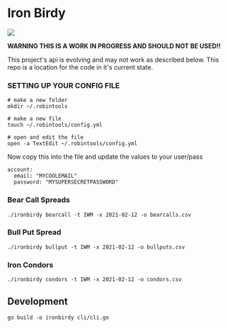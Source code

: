 
# Iron Birdy

<img src="https://media.giphy.com/media/xTka02cClo5HtVqpC8/giphy.gif"/>


**WARNING THIS IS A WORK IN PROGRESS AND SHOULD NOT BE USED!!**

This project's api is evolving and may not work as described below. This repo is a location for the code in it's current state.



### SETTING UP YOUR CONFIG FILE

```
# make a new folder
mkdir ~/.robintools

# make a new file
touch ~/.robintools/config.yml 

# open and edit the file
open -a TextEdit ~/.robintools/config.yml
```

Now copy this into the file and update the values to your user/pass

```
account:
  email: "MYCOOLEMAIL"
  password: "MYSUPERSECRETPASSWORD"
```




### Bear Call Spreads

```
./ironbirdy bearcall -t IWM -x 2021-02-12 -o bearcalls.csv 
```

### Bull Put Spread

```
./ironbirdy bullput -t IWM -x 2021-02-12 -o bullputs.csv 
```

### Iron Condors

```
./ironbirdy condors -t IWM -x 2021-02-12 -o condors.csv 
```

##  Development

```
go build -o ironbirdy cli/cli.go
```